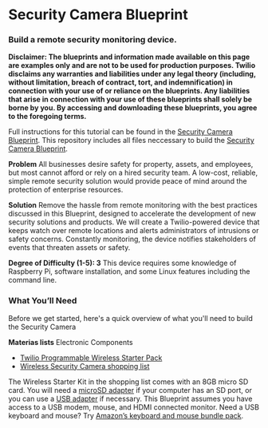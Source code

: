 # Security Camera Blueprint
### Build a remote security monitoring device.

**Disclaimer: The blueprints and information made available on this page are examples only and are not to be used for production purposes. Twilio disclaims any warranties and liabilities under any legal theory (including, without limitation, breach of contract, tort, and indemnification) in connection with your use of or reliance on the blueprints. Any liabilities that arise in connection with your use of these blueprints shall solely be borne by you. By accessing and downloading these blueprints, you agree to the foregoing terms.**

Full instructions for this tutorial can be found in the [Security Camera Blueprint](https://www.twilio.com/wireless/blueprints/security-camera/). This repository includes all files neccessary to build the [Security Camera Blueprint](https://www.twilio.com/wireless/blueprints/security-camera/).

**Problem** All businesses desire safety for property, assets, and employees, but most cannot afford or rely on a hired security team. A low-cost, reliable, simple remote security solution would provide peace of mind around the protection of enterprise resources.


**Solution** Remove the hassle from remote monitoring with the best practices discussed in this Blueprint, designed to accelerate the development of new security solutions and products. We will create a Twilio-powered device that keeps watch over remote locations and alerts administrators of intrusions or safety concerns. Constantly monitoring, the device notifies stakeholders of events that threaten assets or safety.


**Degree of Difficulty (1-5): 3**  This device requires some knowledge of Raspberry Pi, software installation, and some Linux features including the command line.

### What You’ll Need

Before we get started, here's a quick overview of what you'll need to build the Security Camera

**Materias lists**
Electronic Components
* [Twilio Programmable Wireless Starter Pack](https://www.twilio.com/console/wireless/sims/orders/new)
* [Wireless Security Camera shopping list](http://bit.ly/2A51Nvk)

The Wireless Starter Kit in the shopping list comes with an 8GB micro SD card. You will need a [microSD adapter](https://www.amazon.com/SanDisk-microSD-Memory-Adapter-MICROSD-ADAPTER/dp/B0047WZOOO/ref=sr_1_4?s=electronics&ie=UTF8&qid=1501698065&sr=1-4&keywords=micro+sd+card+to) if your computer has an SD port, or you can use a [USB adapter](https://www.amazon.com/Adapter-Standard-Connector-Smartphones-Function/dp/B01BXSKPES/ref=sr_1_6?ie=UTF8&qid=1501697821&sr=8-6&keywords=micro+sd+to+sd+adapter) if necessary. This Blueprint assumes you have access to a USB modem, mouse, and HDMI connected monitor. Need a USB keyboard and mouse? Try [Amazon’s keyboard and mouse bundle pack](https://www.amazon.com/AmazonBasics-Wired-Keyboard-Mouse-Bundle/dp/B00B7GV802/ref=sr_1_4?ie=UTF8&qid=1502486034&sr=8-4&keywords=usb+mouse+and+keyboard).
